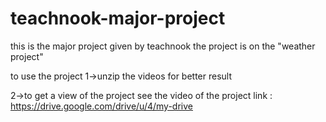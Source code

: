 # teachnook-major-project
this is the major project given by teachnook 
the project is on the "weather project"

to use the project 
1->unzip the videos for better result

2->to get a view of the project see the video of the project 
link : https://drive.google.com/drive/u/4/my-drive
